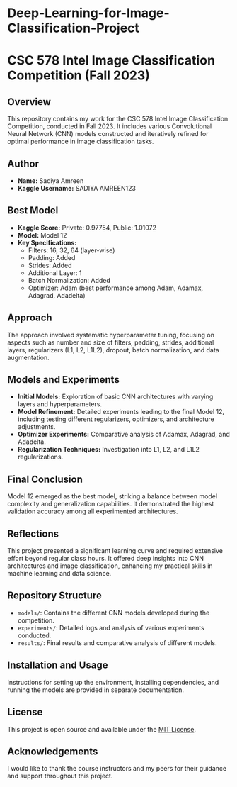 # Deep-Learning-for-Image-Classification-Project
# CSC 578 Intel Image Classification Competition (Fall 2023)

## Overview
This repository contains my work for the CSC 578 Intel Image Classification Competition, conducted in Fall 2023. It includes various Convolutional Neural Network (CNN) models constructed and iteratively refined for optimal performance in image classification tasks.

## Author
- **Name:** Sadiya Amreen
- **Kaggle Username:** SADIYA AMREEN123

## Best Model
- **Kaggle Score:** Private: 0.97754, Public: 1.01072
- **Model:** Model 12
- **Key Specifications:**
  - Filters: 16, 32, 64 (layer-wise)
  - Padding: Added
  - Strides: Added
  - Additional Layer: 1
  - Batch Normalization: Added
  - Optimizer: Adam (best performance among Adam, Adamax, Adagrad, Adadelta)

## Approach
The approach involved systematic hyperparameter tuning, focusing on aspects such as number and size of filters, padding, strides, additional layers, regularizers (L1, L2, L1L2), dropout, batch normalization, and data augmentation.

## Models and Experiments
- **Initial Models:** Exploration of basic CNN architectures with varying layers and hyperparameters.
- **Model Refinement:** Detailed experiments leading to the final Model 12, including testing different regularizers, optimizers, and architecture adjustments.
- **Optimizer Experiments:** Comparative analysis of Adamax, Adagrad, and Adadelta.
- **Regularization Techniques:** Investigation into L1, L2, and L1L2 regularizations.

## Final Conclusion
Model 12 emerged as the best model, striking a balance between model complexity and generalization capabilities. It demonstrated the highest validation accuracy among all experimented architectures.

## Reflections
This project presented a significant learning curve and required extensive effort beyond regular class hours. It offered deep insights into CNN architectures and image classification, enhancing my practical skills in machine learning and data science.

## Repository Structure
- `models/`: Contains the different CNN models developed during the competition.
- `experiments/`: Detailed logs and analysis of various experiments conducted.
- `results/`: Final results and comparative analysis of different models.

## Installation and Usage
Instructions for setting up the environment, installing dependencies, and running the models are provided in separate documentation.

## License
This project is open source and available under the [MIT License](LICENSE).

## Acknowledgements
I would like to thank the course instructors and my peers for their guidance and support throughout this project.
